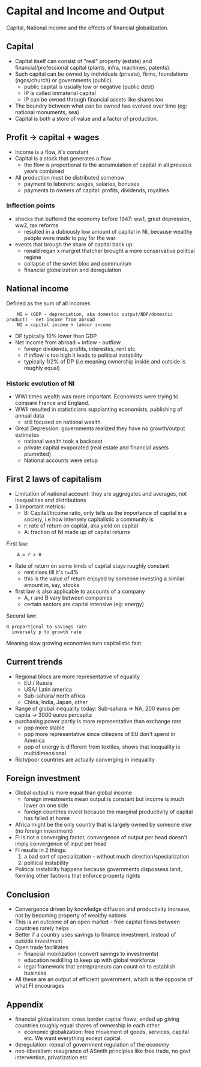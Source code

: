 # Capital and Income and Output

Capital, National income and the effects of financial globalization.

## Capital

* Capital itself can consist of "real" property (estate) and financial/professional capital (plants, infra, machines, patents).
* Such capital can be owned by individuals (private), firms, foundations (ngos/church) or governments (public). 
  - public capital is usually low or negative (public debt)
  - IP is called immaterial capital
  - IP can be owned through financial assets like shares too
* The boundry between what *can* be owned has evolved over time (eg: national monuments, sea)
* Capital is both a store of value and a factor of production.

## Profit -> capital + wages

* Income is a flow, it's constant
* Capital is a stock that generates a flow
  - the flow is proportional to the accumulation of capital in all previous years combined
* All production must be distributed somehow
  - payment to laborers: wages, salaries, bonuses
  - payments to owners of capital: profits, dividends, royalties

### Inflection points

* shocks that buffered the economy before 1947: ww1, great depression, ww2, tax reforms
  - resulted in a dubiously low amount of capital in NI, because wealthy people were made to pay for the war
* events that brough the share of capital back up: 
  - ronald regan x margret thatcher brought a more conservative politcal regime
  - collapse of the soviet bloc and communism
  - financial globalization and deregulation

## National income

Defined as the sum of all incomes
```console
    NI = (GDP - depreciation, aka domestic output/NDP/domestic product) - net income from abroad
    NI = capital income + labour income
```

* DP typically 10% lower than GDP
* Net income from abroad = inflow - outflow
  - foreign dividends, profits, interestes, rent etc
  - if inflow is too high it leads to political instability
  - typically 1/2% of DP (i.e meaning ownership inside and outside is roughly equal)

### Historic evolution of NI

* WWI times wealth was more important. Economists were trying to compare France and England.
* WWII resulted in statisticians supplanting economists, publishing of annual data
  - still focused on national wealth
* Great Depression: governments realized they have no growth/output estimates
  - national wealth took a backseat
  - private capital evaporated (real estate and financial assets plumetted)
  - National accounts were setup

## First 2 laws of capitalism

* Limitation of national account: they are aggregates and averages, not inequalities and distributions
* 3 important metrics: 
  - B: Capital/Income ratio, only tells us the importance of capital in a society, i.e how intensely capitalistic a community is
  - r: rate of return on capital, aka yield on capital
  - A: fraction of NI made up of capital returns 

First law:
```console
    A = r x B
```

* Rate of return on some kinds of capital stays roughly constant 
  - rent rises till it's r=4%
  - this is the value of return enjoyed by someone investing a similar amount in, say, stocks
* first law is also applicable to accounts of a company
  - A, r and B vary between companies
  - certain sectors are capital intensive (eg: energy)

Second law:
```console
B proportional to savings rate
  inversely p to growth rate
```
Meaning slow growing economies turn capitalistic fast. 

## Current trends

* Regional blocs are more representative of equality
  - EU / Russia
  - USA/ Latin america
  - Sub-sahara/ north africa
  - China, India, Japan, other
* Range of global inequality today: Sub-sahara -> NA, 200 euros per capita -> 3000 euros percapita
* purchasing power partiy is more representative than exchange rate
  - ppp more stable 
  - ppp more representative since citiezens of EU don't spend in America
  - ppp of energy is different from textiles, shows that inequality is multidimensional
* Rich/poor countries are actually converging in inequality

## Foreign investment

* Global output is more equal than global income
  - foreign investments mean output is constant but income is much lower on one side
  - foreign countries invest because the marginal productivity of capital has falled at home
* Africa might be the only country that is largely owned by someone else (no foreign investment)
* FI is not a converging factor, convergence of output per head doesn't imply convergence of input per head
* FI results in 2 things:
  1. a bad sort of specialization - without much direction/specialization
  2. political instability
* Political instability happens because governments dispossess land, forming other factions that enforce property rights

## Conclusion

* Convergence driven by knowledge diffusion and productivity increase, not by becoming property of wealthy nations
* This is an outcome of an open market - free capital flows between countries rarely helps
* Better if a country uses savings to finance investment, instead of outside investment
* Open trade facilitates
  - financial mobilization (convert savings to investments)
  - education reskilling to keep up with global workforce
  - legal framework that entrepraneurs can count on to establish business 
* All these are an output of efficient government, which is the opposite of what FI encourages

## Appendix

* financial globalization: cross border capital flows; ended up giving countries roughly equal shares of ownership in each other.
  - economic globalization: free movement of goods, services, capital etc. We want everything except capital. 
* deregulation: repeal of government regulation of the economy
* neo-liberalism: resugrance of ASmith principles like free trade, no govt intervention, privatization etc


